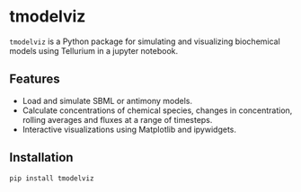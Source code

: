 # tmodelviz

`tmodelviz` is a Python package for simulating and visualizing biochemical models using Tellurium in a jupyter notebook.

## Features
- Load and simulate SBML or antimony models.
- Calculate concentrations of chemical species, changes in concentration, rolling averages and fluxes at a range of timesteps.
- Interactive visualizations using Matplotlib and ipywidgets.

## Installation

```bash
pip install tmodelviz
